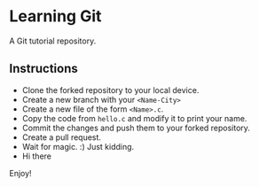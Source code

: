 # Learning Git
A Git tutorial repository.

## Instructions
- Clone the forked repository to your local device.
- Create a new branch with your `<Name-City>`
- Create a new file of the form `<Name>.c`.
- Copy the code from `hello.c` and modify it to print your name.
- Commit the changes and push them to your forked repository.
- Create a pull request.
- Wait for magic. :) Just kidding.
- Hi there

Enjoy!
